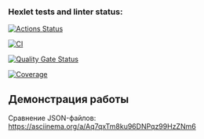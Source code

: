 ### Hexlet tests and linter status:

[![Actions Status](https://github.com/ValeriaZherditskaia/frontend-project-46/actions/workflows/hexlet-check.yml/badge.svg)](https://github.com/ValeriaZherditskaia/frontend-project-46/actions)

[![CI](https://github.com/ValeriaZherditskaia/frontend-project-46/actions/workflows/ci.yml/badge.svg)](https://github.com/ValeriaZherditskaia/frontend-project-46/actions/workflows/ci.yml)

[![Quality Gate Status](https://sonarcloud.io/api/project_badges/measure?project=ValeriaZherditskaia_frontend-project-46&metric=alert_status)](https://sonarcloud.io/summary/new_code?id=ValeriaZherditskaia_frontend-project-46)

[![Coverage](https://sonarcloud.io/api/project_badges/measure?project=ValeriaZherditskaia_frontend-project-46&metric=coverage)](https://sonarcloud.io/summary/new_code?id=ValeriaZherditskaia_frontend-project-46)

## Демонстрация работы

Сравнение JSON-файлов:
https://asciinema.org/a/Aq7qxTm8ku96DNPqz99HzZNm6
